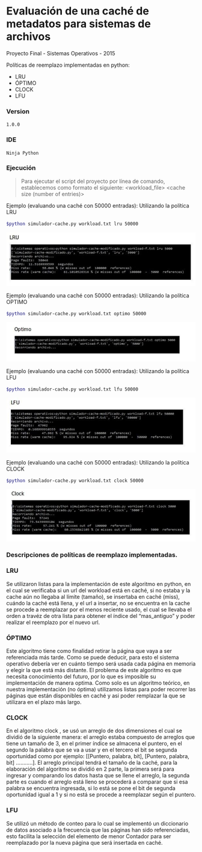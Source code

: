 # Evaluación de una caché de metadatos para sistemas de archivos

Proyecto Final - Sistemas Operativos - 2015 

Políticas de reemplazo implementadas en python:

  - LRU
  - ÓPTIMO
  - CLOCK
  - LFU


### Version
    1.0.0

### IDE
    Ninja Python

### Ejecución


> Para ejecutar el script  del proyecto por línea de comando, establecemos como formato el siguiente:
<workload_file> <policy> <cache size (number of entries)> 
>
Ejemplo (evaluando una caché con 50000 entradas): 
Utilizando la política LRU
```sh
$python simulador-cache.py workload.txt lru 50000
```


![alt tag](https://raw.githubusercontent.com/SOFinal/CacheAlgoritmo/master/images/lru.jpg)

Ejemplo (evaluando una caché con 50000 entradas): 
Utilizando la política OPTIMO
```sh
$python simulador-cache.py workload.txt optimo 50000
```

![alt tag](https://raw.githubusercontent.com/SOFinal/CacheAlgoritmo/master/images/optimo.jpg)



Ejemplo (evaluando una caché con 50000 entradas): 
Utilizando la política LFU
```sh
$python simulador-cache.py workload.txt lfu 50000
```
![alt tag](https://raw.githubusercontent.com/SOFinal/CacheAlgoritmo/master/images/lfu.jpg)

Ejemplo (evaluando una caché con 50000 entradas): 
Utilizando la política CLOCK
```sh
$python simulador-cache.py workload.txt clock 50000
```
![alt tag](https://raw.githubusercontent.com/SOFinal/CacheAlgoritmo/master/images/clock.jpg)


### Descripciones de políticas de reemplazo implementadas.

### LRU

Se utilizaron listas para la implementación de este algoritmo en python, en el cual se verificaba si un url del workload está en caché, si no estaba y la cache aún no llegaba al límite (tamaño), se insertaba en caché (miss), cuándo la caché está llena, y el url a insertar, no se encuentra en la cache se procede a reemplazar por el menos reciente usado, el cual se llevaba el orden a travéz de otra lista para obtener el índice del “mas_antiguo” y poder realizar el reemplazo por el nuevo url.

### ÓPTIMO

Este algoritmo tiene como finalidad retirar la página que vaya a ser referenciada más tarde. Como se puede deducir, para esto el sistema operativo debería ver en cuánto tiempo será usada cada página en memoria y elegir la que está más distante. El problema de este algoritmo es que necesita conocimiento del futuro, por lo que es imposible su implementación de manera optima. Como solo es un algoritmo teórico, en nuestra implementación (no óptima) utilizamos listas para poder recorrer las páginas que están disponibles en caché y asi poder remplazar la que se utilizara en el plazo más largo.

### CLOCK
En el algoritmo clock , se usó  un arreglo de dos dimensiones el cual  se dividió de la siguiente manera: el arreglo estaba compuesto de arreglos que tiene un tamaño de 3, en el primer índice se almacena el puntero, en el segundo la palabra que se va a usar y en el tercero el bit se segunda oportunidad como por ejemplo: 
[[Puntero, palabra, bit], [Puntero, palabra, bit] ………..]. 
El arreglo principal tendrá el tamaño de la caché, para la elaboración del algoritmo se dividió en 2 parte, la primera será para ingresar y comparando los datos hasta que se llene el arreglo, la segunda parte es cuando el arreglo está lleno se procederá a comparar que si esa palabra se encuentra  ingresada, si lo está se pone el bit de segunda oportunidad igual a 1 y si no está se procede a reemplazar según el puntero.

### LFU
Se utilizó un método de conteo para lo cual se implementó un diccionario de datos asociado a la frecuencia que las páginas han sido referenciadas, esto facilita la selección del elemento de menor Contador para ser reemplazado por la nueva página que será insertada en caché.


